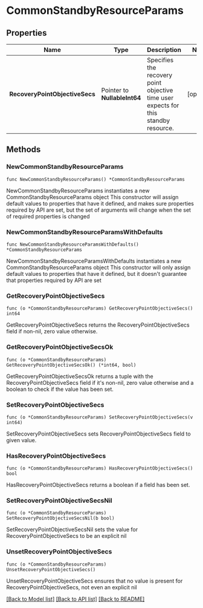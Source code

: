 # CommonStandbyResourceParams

## Properties

Name | Type | Description | Notes
------------ | ------------- | ------------- | -------------
**RecoveryPointObjectiveSecs** | Pointer to **NullableInt64** | Specifies the recovery point objective time user expects for this standby resource. | [optional] 

## Methods

### NewCommonStandbyResourceParams

`func NewCommonStandbyResourceParams() *CommonStandbyResourceParams`

NewCommonStandbyResourceParams instantiates a new CommonStandbyResourceParams object
This constructor will assign default values to properties that have it defined,
and makes sure properties required by API are set, but the set of arguments
will change when the set of required properties is changed

### NewCommonStandbyResourceParamsWithDefaults

`func NewCommonStandbyResourceParamsWithDefaults() *CommonStandbyResourceParams`

NewCommonStandbyResourceParamsWithDefaults instantiates a new CommonStandbyResourceParams object
This constructor will only assign default values to properties that have it defined,
but it doesn't guarantee that properties required by API are set

### GetRecoveryPointObjectiveSecs

`func (o *CommonStandbyResourceParams) GetRecoveryPointObjectiveSecs() int64`

GetRecoveryPointObjectiveSecs returns the RecoveryPointObjectiveSecs field if non-nil, zero value otherwise.

### GetRecoveryPointObjectiveSecsOk

`func (o *CommonStandbyResourceParams) GetRecoveryPointObjectiveSecsOk() (*int64, bool)`

GetRecoveryPointObjectiveSecsOk returns a tuple with the RecoveryPointObjectiveSecs field if it's non-nil, zero value otherwise
and a boolean to check if the value has been set.

### SetRecoveryPointObjectiveSecs

`func (o *CommonStandbyResourceParams) SetRecoveryPointObjectiveSecs(v int64)`

SetRecoveryPointObjectiveSecs sets RecoveryPointObjectiveSecs field to given value.

### HasRecoveryPointObjectiveSecs

`func (o *CommonStandbyResourceParams) HasRecoveryPointObjectiveSecs() bool`

HasRecoveryPointObjectiveSecs returns a boolean if a field has been set.

### SetRecoveryPointObjectiveSecsNil

`func (o *CommonStandbyResourceParams) SetRecoveryPointObjectiveSecsNil(b bool)`

 SetRecoveryPointObjectiveSecsNil sets the value for RecoveryPointObjectiveSecs to be an explicit nil

### UnsetRecoveryPointObjectiveSecs
`func (o *CommonStandbyResourceParams) UnsetRecoveryPointObjectiveSecs()`

UnsetRecoveryPointObjectiveSecs ensures that no value is present for RecoveryPointObjectiveSecs, not even an explicit nil

[[Back to Model list]](../README.md#documentation-for-models) [[Back to API list]](../README.md#documentation-for-api-endpoints) [[Back to README]](../README.md)


